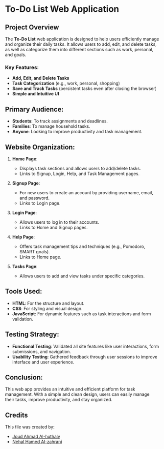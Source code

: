 # To-Do List Web Application

## Project Overview

The **To-Do List** web application is designed to help users efficiently manage and organize their daily tasks. It allows users to add, edit, and delete tasks, as well as categorize them into different sections such as work, personal, and goals.

### Key Features:
- **Add, Edit, and Delete Tasks**
- **Task Categorization** (e.g., work, personal, shopping)
- **Save and Track Tasks** (persistent tasks even after closing the browser)
- **Simple and Intuitive UI**

## Primary Audience:
- **Students**: To track assignments and deadlines.
- **Families**: To manage household tasks.
- **Anyone**: Looking to improve productivity and task management.

## Website Organization:

1. **Home Page**:
   - Displays task sections and allows users to add/delete tasks.
   - Links to Signup, Login, Help, and Task Management pages.

2. **Signup Page**:
   - For new users to create an account by providing username, email, and password.
   - Links to Login page.

3. **Login Page**:
   - Allows users to log in to their accounts.
   - Links to Home and Signup pages.

4. **Help Page**:
   - Offers task management tips and techniques (e.g., Pomodoro, SMART goals).
   - Links to Home page.

5. **Tasks Page**:
   - Allows users to add and view tasks under specific categories.

## Tools Used:
- **HTML**: For the structure and layout.
- **CSS**: For styling and visual design.
- **JavaScript**: For dynamic features such as task interactions and form validation.

## Testing Strategy:
- **Functional Testing**: Validated all site features like user interactions, form submissions, and navigation.
- **Usability Testing**: Gathered feedback through user sessions to improve interface and user experience.


## Conclusion:
This web app provides an intuitive and efficient platform for task management. With a simple and clean design, users can easily manage their tasks, improve productivity, and stay organized.


## Credits
This file was created by:
- [Joud Ahmad Al-huthaly](https://github.com/BYXDATA)
- [Nehal Hamed Al-zahrani](https://github.com/nehal3589)

